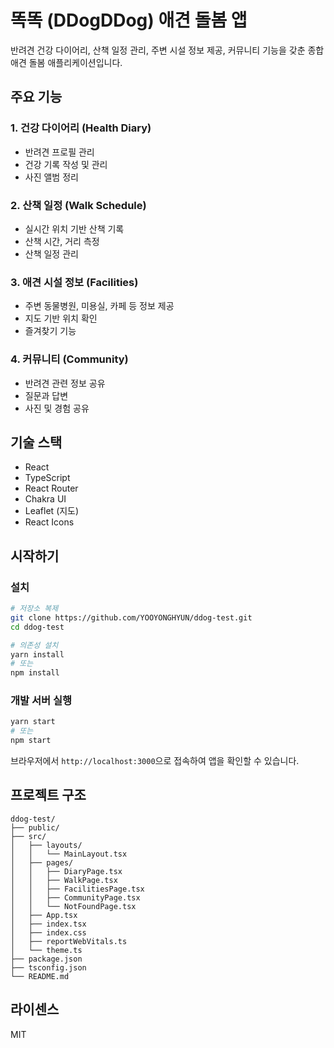 # 똑똑 (DDogDDog) 애견 돌봄 앱

반려견 건강 다이어리, 산책 일정 관리, 주변 시설 정보 제공, 커뮤니티 기능을 갖춘 종합 애견 돌봄 애플리케이션입니다.

## 주요 기능

### 1. 건강 다이어리 (Health Diary)
- 반려견 프로필 관리
- 건강 기록 작성 및 관리
- 사진 앨범 정리

### 2. 산책 일정 (Walk Schedule)
- 실시간 위치 기반 산책 기록
- 산책 시간, 거리 측정
- 산책 일정 관리

### 3. 애견 시설 정보 (Facilities)
- 주변 동물병원, 미용실, 카페 등 정보 제공
- 지도 기반 위치 확인
- 즐겨찾기 기능

### 4. 커뮤니티 (Community)
- 반려견 관련 정보 공유
- 질문과 답변
- 사진 및 경험 공유

## 기술 스택

- React
- TypeScript
- React Router
- Chakra UI
- Leaflet (지도)
- React Icons

## 시작하기

### 설치

```bash
# 저장소 복제
git clone https://github.com/YOOYONGHYUN/ddog-test.git
cd ddog-test

# 의존성 설치
yarn install
# 또는
npm install
```

### 개발 서버 실행

```bash
yarn start
# 또는
npm start
```

브라우저에서 `http://localhost:3000`으로 접속하여 앱을 확인할 수 있습니다.

## 프로젝트 구조

```
ddog-test/
├── public/
├── src/
│   ├── layouts/
│   │   └── MainLayout.tsx
│   ├── pages/
│   │   ├── DiaryPage.tsx
│   │   ├── WalkPage.tsx
│   │   ├── FacilitiesPage.tsx
│   │   ├── CommunityPage.tsx
│   │   └── NotFoundPage.tsx
│   ├── App.tsx
│   ├── index.tsx
│   ├── index.css
│   ├── reportWebVitals.ts
│   └── theme.ts
├── package.json
├── tsconfig.json
└── README.md
```

## 라이센스

MIT
